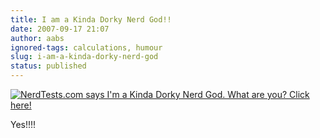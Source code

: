 ```yaml
---
title: I am a Kinda Dorky Nerd God!!
date: 2007-09-17 21:07
author: aabs
ignored-tags: calculations, humour
slug: i-am-a-kinda-dorky-nerd-god
status: published
---
```


[
![NerdTests.com says I'm a Kinda Dorky Nerd God. What are you? Click here!](http://www.nerdtests.com/images/badge/nt2/e1953ac043a7f675.png)
](http://www.nerdtests.com/nt2ref.html)

Yes!!!!
